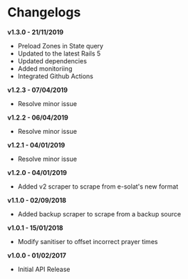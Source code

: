 # Changelogs

**v1.3.0 - 21/11/2019**
- Preload Zones in State query
- Updated to the latest Rails 5
- Updated dependencies
- Added monitoriing
- Integrated Github Actions

**v1.2.3 - 07/04/2019**
- Resolve minor issue

**v1.2.2 - 06/04/2019**
- Resolve minor issue

**v1.2.1 - 04/01/2019**
- Resolve minor issue

**v1.2.0 - 04/01/2019**
- Added v2 scraper to scrape from e-solat's new format

**v1.1.0 - 02/09/2018**
- Added backup scraper to scrape from a backup source

**v1.0.1 - 15/01/2018**
- Modify sanitiser to offset incorrect prayer times

**v1.0.0 - 01/02/2017**
- Initial API Release
